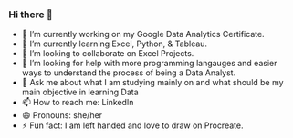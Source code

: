 ### Hi there 👋


- 🔭 I’m currently working on my Google Data Analytics Certificate.
- 🌱 I’m currently learning Excel, Python, & Tableau. 
- 👯 I’m looking to collaborate on Excel Projects.
- 🤔 I’m looking for help with more programming langauges and easier ways to understand the process of being a Data Analyst.
- 💬 Ask me about what I am studying mainly on and what should be my main objective in learning Data
- 📫 How to reach me: LinkedIn
- 😄 Pronouns: she/her
- ⚡ Fun fact: I am left handed and love to draw on Procreate.
